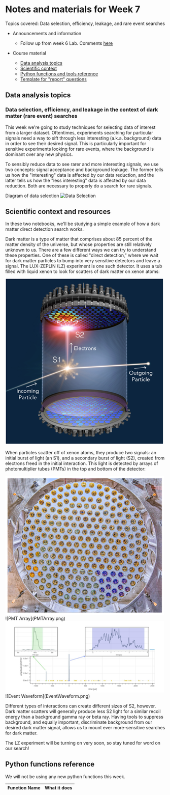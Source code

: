 # Notes and materials for Week 7

Topics covered: Data selection, efficiency, leakage, and rare event searches

* Announcements and information
  * Follow up from week 6 Lab.  Comments [here](Week6_after.md)

* Course material
  * [Data analysis topics](#Data%20analysis%20topics)
  * [Scientific context](#Scientific%20context%20and%20resources)
  * [Python functions and tools reference](#Python%20functions%20reference)
  * [Template for "report" questions]()

## Data analysis topics

### Data selection, efficiency, and leakage in the context of dark matter (rare event) searches

This week we're going to study techniques for selecting data of interest from a larger dataset. Oftentimes, experiments searching for particular signals need a way to sift through less interesting (a.k.a. background) data in order to see their desired signal. This is particularly important for sensitive experiments looking for rare events, where the background is dominant over any new physics.

To sensibly reduce data to see rarer and more interesting signals, we use two concepts: signal acceptance and background leakage. The former tells us how the "interesting" data is affected by our data reduction, and the latter tells us how the "less interesting" data is affected by our data reduction. Both are necessary to properly do a search for rare signals.

Diagram of data selection
![Data Selection](dataselection.png)




## Scientific context and resources

In these two notebooks, we'll be studying a simple example of how a dark matter direct detection search works.

Dark matter is a type of matter that comprises about 85 percent of the matter density of the universe, but whose properties are still relatively unknown to us. There are a few different ways we can try to understand these properties. One of these is called "direct detection," where we wait for dark matter particles to bump into very sensitive detectors and leave a signal. The LUX-ZEPLIN (LZ) experiment is one such detector. It uses a tub filled with liquid xenon to look for scatters of dark matter on xenon atoms:

<img src="LZDetector.png" alt="LZ Detector" width="500"/>

When particles scatter off of xenon atoms, they produce two signals: an initial burst of light (an S1), and a secondary burst of light (S2), created from electrons freed in the initial interaction. This light is detected by arrays of photomultiplier tubes (PMTs) in the top and bottom of the detector:

<img src="PMTArray.png" alt="PMT Array" width="500"/>
![PMT Array](PMTArray.png)
<img src="EventWaveform.png" alt="Event Waveform" width="500"/>
![Event Waveform](EventWaveform.png)

Different types of interactions can create different sizes of S2, however. Dark matter scatters will generally produce less S2 light for a similar recoil energy than a background gamma ray or beta ray. Having tools to suppress background, and equally important, discriminate background from our desired dark matter signal, allows us to mount ever more-sensitive searches for dark matter.

The LZ experiment will be turning on very soon, so stay tuned for word on our search!



## Python functions reference

We will not be using any new python functions this week. 

| Function Name            | What it does |
| - | - |


<!--  LocalWords:  
 -->
<!--  LocalWords:  
 -->
